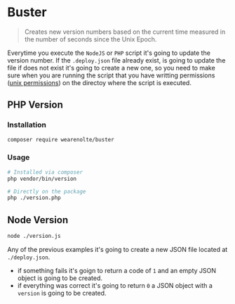 # Buster

> Creates new version numbers based on the current time measured in the number of seconds since the Unix Epoch.

Everytime you execute the `NodeJS` or `PHP` script it's going to update the version number. If the `.deploy.json` file already
exist, is going to update the file if does not exist it's going to create a new one, so you need to make
sure when you are running the script that you have writting permissions ([unix permissions](https://en.wikipedia.org/wiki/File_system_permissions#Permissions)) on the directoy where the script is executed.

## PHP Version

### Installation

```bash
composer require wearenolte/buster
```

### Usage

```bash
# Installed via composer
php vendor/bin/version

# Directly on the package
php ./version.php
```

## Node Version

```bash
node ./version.js
```

Any of the previous examples it's going to create a new JSON file located at `./deploy.json`.

- if something fails it's goign to return a code of `1` and an empty JSON object is going to be created.
- if everything was correct it's going to return `0` a JSON object with a `version` is going to be
  created.
